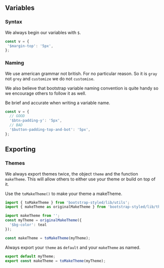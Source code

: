## Variables

### Syntax

We always begin our variables with `$`.

```js static
const v = {
 '$margin-top': '5px',
};
```

### Naming

We use american grammar not british. For no particular reason. So it is `gray` not `grey` and `customize` we do not `customise`.

We also believe that bootstrap variable naming convention is quite handy so we encourage others to follow it as well.

Be brief and accurate when writing a variable name.

```js static
const v = {
  // GOOD
  '$btn-padding-y': '5px',
  // BAD
  '$button-padding-top-and-bot': '5px',
};
```

## Exporting

### Themes

We always export themes twice, the object `theme` and the function `makeTheme`.
This will allow others to either use your theme or build on top of it.


Use the `toMakeTheme()` to make your theme a makeTheme.

```js static
import { toMakeTheme } from 'bootstrap-styled/lib/utils';
import { makeTheme as originalMakeTheme } from 'bootstrap-styled/lib/theme';

import makeTheme from '';
const myTheme = originalMakeTheme({
  '$bg-color': teal
});

const makeTheme = toMakeTheme(myTheme);
```

Always export your `theme` as `default` and your `makeTheme` as named.

```js static
export default myTheme;
export const makeTheme = toMakeTheme(myTheme);
```
